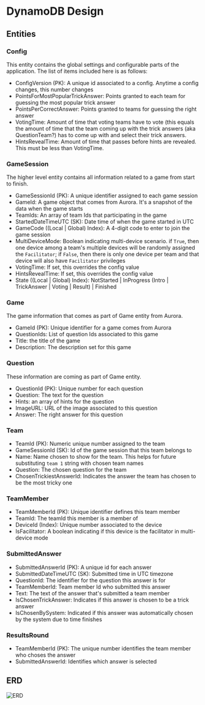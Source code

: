 # DynamoDB Design

## Entities

### Config

This entity contains the global settings and configurable parts of the application. The list of items included here is as follows:

- ConfigVersion (PK): A unique id associated to a config. Anytime a config changes, this number changes
- PointsForMostPopularTrickAnswer: Points granted to each team for guessing the most popular trick answer
- PointsPerCorrectAnswer: Points granted to teams for guessing the right answer
- VotingTime: Amount of time that voting teams have to vote (this equals the amount of time that the team coming up with the trick answers (aka QuestionTeam?) has to come up with and select their trick answers.
- HintsRevealTime: Amount of time that passes before hints are revealed. This must be less than VotingTime.

### GameSession

The higher level entity contains all information related to a game from start to finish.

- GameSessionId (PK): A unique identifier assigned to each game session
- GameId: A game object that comes from Aurora. It's a snapshot of the data when the game starts
- TeamIds: An array of team Ids that participating in the game
- StartedDateTimeUTC (SK): Date time of when the game started in UTC
- GameCode ((Local | Global) Index): A 4-digit code to enter to join the game session
- MultiDeviceMode: Boolean indicating multi-device scenario. if `True`, then one device among a team's multiple devices will be randomly assigned the `Facilitator`; if `False`, then there is only one device per team and that device will also have `Facilitator` privileges
- VotingTime: If set, this overrides the config value
- HintsRevealTime: If set, this overrides the config value
- State ((Local | Global) Index): NotStarted | InProgress (Intro | TrickAnswer | Voting | Result) | Finished

### Game

The game information that comes as part of Game entity from Aurora.

- GameId (PK): Unique identifier for a game comes from Aurora
- QuestionIds: List of question Ids associated to this game
- Title: the title of the game
- Description: The description set for this game

### Question

These information are coming as part of Game entity.

- QuestionId (PK): Unique number for each question
- Question: The text for the question
- Hints: an array of hints for the question
- ImageURL: URL of the image associated to this question
- Answer: The right answer for this question

### Team

- TeamId (PK): Numeric unique number assigned to the team
- GameSessionId (SK): Id of the game session that this team belongs to
- Name: Name chosen to show for the team. This helps for future substituting `team 1` string with chosen team names
- Question: The chosen question for the team
- ChosenTrickiestAnswerId: Indicates the answer the team has chosen to be the most tricky one

### TeamMember

- TeamMemberId (PK): Unique identifier defines this team member
- TeamId: The teamId this member is a member of
- DeviceId (Index): Unique number associated to the device
- IsFacilitator: A boolean indicating if this device is the facilitator in multi-device mode

### SubmittedAnswer

- SubmittedAnswerId (PK): A unique id for each answer
- SubmittedDateTimeUTC (SK): Submitted time in UTC timezone
- QuestionId: The identifier for the question this answer is for
- TeamMemberId: Team member Id who submitted this answer
- Text: The text of the answer that's submitted a team member
- IsChosenTrickAnswer: Indicates if this answer is chosen to be a trick answer
- IsChosenBySystem: Indicated if this answer was automatically chosen by the system due to time finishes

### ResultsRound

- TeamMemberId (PK): The unique number identifies the team member who choses the answer
- SubmittedAnswerId: Identifies which answer is selected

## ERD

![ERD](https://raw.githubusercontent.com/rightoneducation/righton-app/3e78f0f09a6df31ee41267289b6ac6d073cd6348/docs/mobile/game-session/img/ERD.png)
